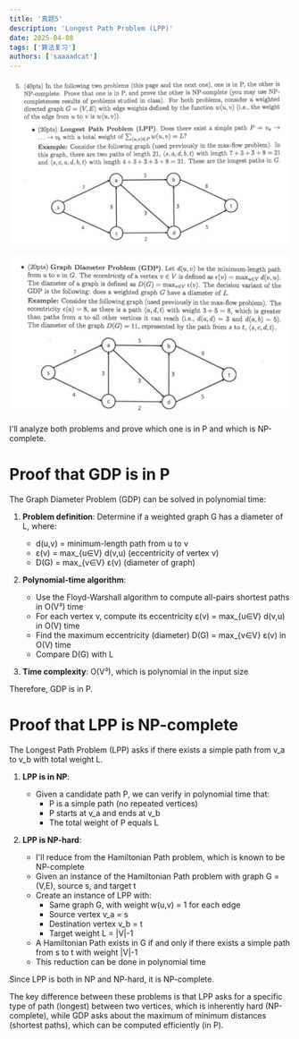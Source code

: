 ```yaml
---
title: '真题5'
description: 'Longest Path Problem (LPP)'
date: 2025-04-08
tags: ['算法复习']
authors: ['saaaadcat']
---
```


![alt text](image.png)

![alt text](image-1.png)

I'll analyze both problems and prove which one is in P and which is NP-complete.

# Proof that GDP is in P

The Graph Diameter Problem (GDP) can be solved in polynomial time:

1. **Problem definition**: Determine if a weighted graph G has a diameter of L, where:
   - d(u,v) = minimum-length path from u to v
   - ε(v) = max_{u∈V} d(v,u) (eccentricity of vertex v)
   - D(G) = max_{v∈V} ε(v) (diameter of graph)

2. **Polynomial-time algorithm**:
   - Use the Floyd-Warshall algorithm to compute all-pairs shortest paths in O(V³) time
   - For each vertex v, compute its eccentricity ε(v) = max_{u∈V} d(v,u) in O(V) time
   - Find the maximum eccentricity (diameter) D(G) = max_{v∈V} ε(v) in O(V) time
   - Compare D(G) with L

3. **Time complexity**: O(V³), which is polynomial in the input size

Therefore, GDP is in P.

# Proof that LPP is NP-complete

The Longest Path Problem (LPP) asks if there exists a simple path from v_a to v_b with total weight L.

1. **LPP is in NP**:
   - Given a candidate path P, we can verify in polynomial time that:
     - P is a simple path (no repeated vertices)
     - P starts at v_a and ends at v_b
     - The total weight of P equals L

2. **LPP is NP-hard**:
   - I'll reduce from the Hamiltonian Path problem, which is known to be NP-complete
   - Given an instance of the Hamiltonian Path problem with graph G = (V,E), source s, and target t
   - Create an instance of LPP with:
     - Same graph G, with weight w(u,v) = 1 for each edge
     - Source vertex v_a = s
     - Destination vertex v_b = t
     - Target weight L = |V|-1
   - A Hamiltonian Path exists in G if and only if there exists a simple path from s to t with weight |V|-1
   - This reduction can be done in polynomial time

Since LPP is both in NP and NP-hard, it is NP-complete.

The key difference between these problems is that LPP asks for a specific type of path (longest) between two vertices, which is inherently hard (NP-complete), while GDP asks about the maximum of minimum distances (shortest paths), which can be computed efficiently (in P).
